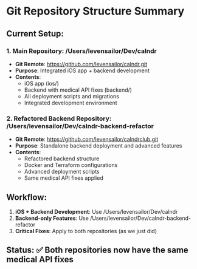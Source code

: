 # Git Repository Structure Summary

## Current Setup:

### 1. Main Repository: /Users/levensailor/Dev/calndr
- **Git Remote**: https://github.com/levensailor/calndr.git
- **Purpose**: Integrated iOS app + backend development
- **Contents**: 
  - iOS app (ios/)
  - Backend with medical API fixes (backend/)
  - All deployment scripts and migrations
  - Integrated development environment

### 2. Refactored Backend Repository: /Users/levensailor/Dev/calndr-backend-refactor  
- **Git Remote**: https://github.com/levensailor/calndrclub.git
- **Purpose**: Standalone backend deployment and advanced features
- **Contents**:
  - Refactored backend structure
  - Docker and Terraform configurations
  - Advanced deployment scripts
  - Same medical API fixes applied

## Workflow:
1. **iOS + Backend Development**: Use /Users/levensailor/Dev/calndr
2. **Backend-only Features**: Use /Users/levensailor/Dev/calndr-backend-refactor  
3. **Critical Fixes**: Apply to both repositories (as we just did)

## Status: ✅ Both repositories now have the same medical API fixes
